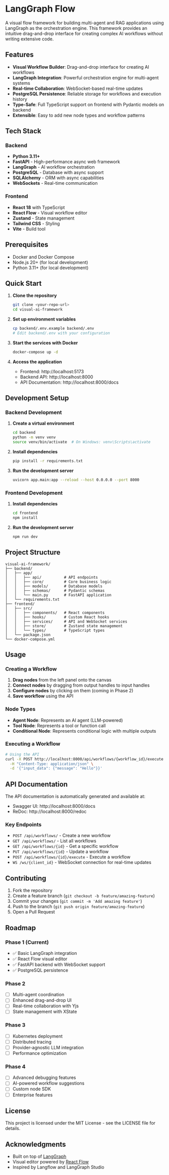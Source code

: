 # LangGraph Flow

A visual flow framework for building multi-agent and RAG applications using LangGraph as the orchestration engine. This framework provides an intuitive drag-and-drop interface for creating complex AI workflows without writing extensive code.

## Features

- **Visual Workflow Builder**: Drag-and-drop interface for creating AI workflows
- **LangGraph Integration**: Powerful orchestration engine for multi-agent systems
- **Real-time Collaboration**: WebSocket-based real-time updates
- **PostgreSQL Persistence**: Reliable storage for workflows and execution history
- **Type-Safe**: Full TypeScript support on frontend with Pydantic models on backend
- **Extensible**: Easy to add new node types and workflow patterns

## Tech Stack

### Backend
- **Python 3.11+**
- **FastAPI** - High-performance async web framework
- **LangGraph** - AI workflow orchestration
- **PostgreSQL** - Database with async support
- **SQLAlchemy** - ORM with async capabilities
- **WebSockets** - Real-time communication

### Frontend
- **React 18** with TypeScript
- **React Flow** - Visual workflow editor
- **Zustand** - State management
- **Tailwind CSS** - Styling
- **Vite** - Build tool

## Prerequisites

- Docker and Docker Compose
- Node.js 20+ (for local development)
- Python 3.11+ (for local development)

## Quick Start

1. **Clone the repository**
   ```bash
   git clone <your-repo-url>
   cd visual-ai-framework
   ```

2. **Set up environment variables**
   ```bash
   cp backend/.env.example backend/.env
   # Edit backend/.env with your configuration
   ```

3. **Start the services with Docker**
   ```bash
   docker-compose up -d
   ```

4. **Access the application**
   - Frontend: http://localhost:5173
   - Backend API: http://localhost:8000
   - API Documentation: http://localhost:8000/docs

## Development Setup

### Backend Development

1. **Create a virtual environment**
   ```bash
   cd backend
   python -m venv venv
   source venv/bin/activate  # On Windows: venv\Scripts\activate
   ```

2. **Install dependencies**
   ```bash
   pip install -r requirements.txt
   ```

3. **Run the development server**
   ```bash
   uvicorn app.main:app --reload --host 0.0.0.0 --port 8000
   ```

### Frontend Development

1. **Install dependencies**
   ```bash
   cd frontend
   npm install
   ```

2. **Run the development server**
   ```bash
   npm run dev
   ```

## Project Structure

```
visual-ai-framework/
├── backend/
│   ├── app/
│   │   ├── api/          # API endpoints
│   │   ├── core/         # Core business logic
│   │   ├── models/       # Database models
│   │   ├── schemas/      # Pydantic schemas
│   │   └── main.py       # FastAPI application
│   └── requirements.txt
├── frontend/
│   ├── src/
│   │   ├── components/   # React components
│   │   ├── hooks/        # Custom React hooks
│   │   ├── services/     # API and WebSocket services
│   │   ├── store/        # Zustand state management
│   │   └── types/        # TypeScript types
│   └── package.json
└── docker-compose.yml
```

## Usage

### Creating a Workflow

1. **Drag nodes** from the left panel onto the canvas
2. **Connect nodes** by dragging from output handles to input handles
3. **Configure nodes** by clicking on them (coming in Phase 2)
4. **Save workflow** using the API

### Node Types

- **Agent Node**: Represents an AI agent (LLM-powered)
- **Tool Node**: Represents a tool or function call
- **Conditional Node**: Represents conditional logic with multiple outputs

### Executing a Workflow

```bash
# Using the API
curl -X POST http://localhost:8000/api/workflows/{workflow_id}/execute \
  -H "Content-Type: application/json" \
  -d '{"input_data": {"message": "Hello"}}'
```

## API Documentation

The API documentation is automatically generated and available at:
- Swagger UI: http://localhost:8000/docs
- ReDoc: http://localhost:8000/redoc

### Key Endpoints

- `POST /api/workflows/` - Create a new workflow
- `GET /api/workflows/` - List all workflows
- `GET /api/workflows/{id}` - Get a specific workflow
- `PUT /api/workflows/{id}` - Update a workflow
- `POST /api/workflows/{id}/execute` - Execute a workflow
- `WS /ws/{client_id}` - WebSocket connection for real-time updates

## Contributing

1. Fork the repository
2. Create a feature branch (`git checkout -b feature/amazing-feature`)
3. Commit your changes (`git commit -m 'Add amazing feature'`)
4. Push to the branch (`git push origin feature/amazing-feature`)
5. Open a Pull Request

## Roadmap

### Phase 1 (Current)
- ✅ Basic LangGraph integration
- ✅ React Flow visual editor
- ✅ FastAPI backend with WebSocket support
- ✅ PostgreSQL persistence

### Phase 2
- [ ] Multi-agent coordination
- [ ] Enhanced drag-and-drop UI
- [ ] Real-time collaboration with Yjs
- [ ] State management with XState

### Phase 3
- [ ] Kubernetes deployment
- [ ] Distributed tracing
- [ ] Provider-agnostic LLM integration
- [ ] Performance optimization

### Phase 4
- [ ] Advanced debugging features
- [ ] AI-powered workflow suggestions
- [ ] Custom node SDK
- [ ] Enterprise features

## License

This project is licensed under the MIT License - see the LICENSE file for details.

## Acknowledgments

- Built on top of [LangGraph](https://github.com/langchain-ai/langgraph)
- Visual editor powered by [React Flow](https://reactflow.dev/)
- Inspired by Langflow and LangGraph Studio
